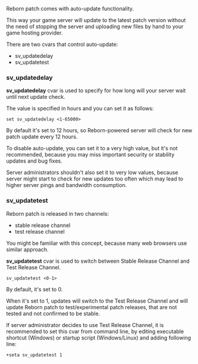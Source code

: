 Reborn patch comes with auto-update functionality.

This way your game server will update to the latest patch version without the need
of stopping the server and uploading new files by hand to your game hosting provider.

There are two cvars that control auto-update:

- sv_updatedelay
- sv_updatetest

### sv_updatedelay

**sv_updatedelay** cvar is used to specify for how long will your server wait until next update check.

The value is specified in hours and you can set it as follows:

```
set sv_updatedelay <1-65000>
```

By default it's set to 12 hours, so Reborn-powered server will check for new patch update every 12 hours.

To disable auto-update, you can set it to a very high value, but it's not recommended,
because you may miss important security or stability updates and bug fixes.

Server administrators shouldn't also set it to very low values,
because server might start to check for new updates too often
which may lead to higher server pings and bandwidth consumption.

### sv_updatetest

Reborn patch is released in two channels:

- stable release channel
- test release channel

You might be familiar with this concept, because many web browsers use similar approach.

**sv_updatetest** cvar is used to switch between Stable Release Channel and Test Release Channel.

```
sv_updatetest <0-1>
```

By default, it's set to 0.

When it's set to 1, updates will switch to the Test Release Channel and will update
Reborn patch to test/experimental patch releases, that are not tested and not confirmed to be stable.

If server administrator decides to use Test Release Channel, it is recommended to set this cvar from command line,
by editing executable shortcut (Windows) or startup script (Windows/Linux) and adding following line:

```
+seta sv_updatetest 1
```
